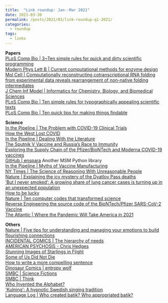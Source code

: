 ```yaml
---
title:  "Link roundup: Jan--Mar 2021"
date: 2021-03-30
permalink: /posts/2021/03/link-roundup-q1-2021/
categories: 
  - roundup
tags:
  - links
---
```


**Papers**  
[PLoS Comp Bio \| 3~Ten simple rules for quick and dirty scientific programming](https://journals.plos.org/ploscompbiol/article?id=10.1371/journal.pcbi.1008549)  
[Modern Phys Lett B \| Current computational methods for enzyme design](https://www.worldscientific.com/doi/abs/10.1142/S0217984921501554)  
[Mol Cell \| Computationally reconstructing cotranscriptional RNA folding from experimental data reveals rearrangement of non-native folding intermediates](https://www.sciencedirect.com/science/article/abs/pii/S1097276520309369)  
[J Chem Inf Model \| Informatics for Chemistry, Biology, and Biomedical Sciences](https://pubs.acs.org/doi/10.1021/acs.jcim.0c01301)  
[PLoS Comp Bio \| Ten simple rules for typographically appealing scientific texts](https://journals.plos.org/ploscompbiol/article?id=10.1371/journal.pcbi.1008458)  
[PLoS Comp Bio \| Ten quick tips for making things findable](https://journals.plos.org/ploscompbiol/article?id=10.1371/journal.pcbi.1008469)  
  
**Science**   
[In the Pipeline \| The Problem with COVID-19 Clinical Trials](https://blogs.sciencemag.org/pipeline/archives/2021/03/17/the-problem-with-covid-19-clinical-trials)  
[How the West Lost COVID](https://nymag.com/intelligencer/2021/03/how-the-west-lost-covid-19.html)  
[In the Pipeline \| Dealing With the Literature](https://blogs.sciencemag.org/pipeline/archives/2021/03/10/dealing-with-the-literature)  
[The Sputnik V Vaccine and Russia’s Race to Immunity](https://www.newyorker.com/magazine/2021/02/08/the-sputnik-v-vaccine-and-russias-race-to-immunity)  
[Exploring the Supply Chain of the Pfizer/BioNTech and Moderna COVID-19 vaccines](https://blog.jonasneubert.com/2021/01/10/exploring-the-supply-chain-of-the-pfizer-biontech-and-moderna-covid-19-vaccines/)  
[GitHub \| enspara](https://github.com/bowman-lab/enspara) Another MSM Python library  
[In the Pipeline \| Myths of Vaccine Manufacturing](https://blogs.sciencemag.org/pipeline/archives/2021/02/02/myths-of-vaccine-manufacturing)  
[NY Times \| The Science of Reasoning With Unreasonable People](https://www.nytimes.com/2021/01/31/opinion/change-someones-mind.html)  
[Nature \| Explaining the icy mystery of the Dyatlov Pass deaths](https://www.nature.com/articles/d41586-021-00234-5)  
[‘But I never smoked’: A growing share of lung cancer cases is turning up in an unexpected population](https://www.statnews.com/2021/01/26/growing-share-of-lung-cancer-turning-up-in-never-smokers/)  
[How to be lucky](https://psyche.co/guides/how-to-open-up-to-serendipity-and-create-your-own-luck)  
[Nature \| Ten computer codes that transformed science](https://www.nature.com/articles/d41586-021-00075-2)  
[Reverse Engineering the source code of the BioNTech/Pfizer SARS-CoV-2 Vaccine](https://berthub.eu/articles/posts/reverse-engineering-source-code-of-the-biontech-pfizer-vaccine/)  
[The Atlantic \| Where the Pandemic Will Take America in 2021](https://www.theatlantic.com/health/archive/2020/12/pandemic-year-two/617528/)  
   
<!-- **Others**  -->
**Others**  
[Nature \| Five tips for understanding and managing your emotions to build flourishing connections](https://www.nature.com/articles/d41586-021-00711-x)  
[INCIDENTAL COMICS \| The hierarchy of needs](http://www.incidentalcomics.com/2021/03/the-hierarchy-of-needs.html)  
[AMERICAN PSYCHOSIS - Chris Hedges](https://www.youtube.com/watch?v=14MGbEYQZ2Y&feature=emb_logo)  
[Stunning Images of Starlings in Flight](https://www.wired.com/story/stunning-images-of-starlings-in-flight/)  
[Some of Us Did Not Die](https://supchina.com/2021/01/29/some-of-us-did-not-die)  
[How to write a more compelling sentence](https://thesiswhisperer.com/2021/02/03/how-to-write-a-more-compelling-sentence/)  
[Dinosaur Comics \| entropy wolf](https://qwantz.com/index.php?comic=3696)  
[SMBC \| Science Fictions](https://www.smbc-comics.com/comic/science-fictions)  
[SMBC \| Think](https://www.smbc-comics.com/comic/think)  
[Who Invented the Alphabet?](https://www.smithsonianmag.com/history/inventing-alphabet-180976520/)  
['Kulning': A hypnotic Swedish singing tradition](http://www.bbc.com/travel/story/20210106-kulning-a-hypnotic-swedish-singing-tradition)   
[Language Log \| Who created batik? Who appropriated batik?](https://languagelog.ldc.upenn.edu/nll/?p=49663)    
